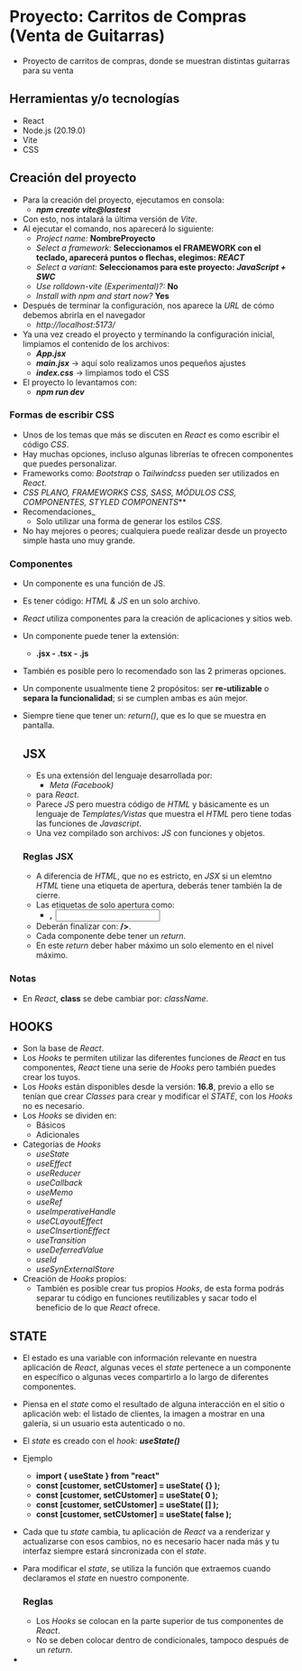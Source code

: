 # Proyecto: Carritos de Compras (Venta de Guitarras)

- Proyecto de carritos de compras, donde se muestran distintas guitarras para su venta

## Herramientas y/o tecnologías

- React
- Node.js (20.19.0)
- Vite
- CSS

## Creación del proyecto

- Para la creación del proyecto, ejecutamos en consola:
  - **_npm create vite@lastest_**
- Con esto, nos intalará la última versión de _Vite_.
- Al ejecutar el comando, nos aparecerá lo siguiente:
  - _Project name:_ **NombreProyecto**
  - _Select a framework:_ **Seleccionamos el FRAMEWORK con el teclado, aparecerá puntos o flechas, elegimos: _REACT_**
  - _Select a variant:_ **Seleccionamos para este proyecto: _JavaScript + SWC_**
  - _Use rolldown-vite (Experimental)?:_ **No**
  - _Install with npm and start now?_ **Yes**
- Después de terminar la configuración, nos aparece la _URL_ de cómo debemos abrirla en el navegador
  - _http://localhost:5173/_
- Ya una vez creado el proyecto y terminando la configuración inicial, limpiamos el contenido de los archivos:
  - **_App.jsx_**
  - **_main.jsx_** -> aquí solo realizamos unos pequeños ajustes
  - **_index.css_** -> limpiamos todo el CSS
- El proyecto lo levantamos con:
  - **_npm run dev_**

### Formas de escribir CSS

- Unos de los temas que más se discuten en _React_ es como escribir el código _CSS_.
- Hay muchas opciones, incluso algunas librerías te ofrecen componentes que puedes personalizar.
- Frameworks como: _Bootstrap_ o _Tailwindcss_ pueden ser utilizados en _React_.
- _CSS PLANO, FRAMEWORKS CSS, SASS, MÓDULOS CSS, COMPONENTES, STYLED COMPONENTS_**
- Recomendaciones_
  - Solo utilizar una forma de generar los estilos _CSS_.
- No hay mejores o peores; cualquiera puede realizar desde un proyecto simple hasta uno muy grande.

### Componentes

- Un componente es una función de JS.
- Es tener código: _HTML & JS_ en un solo archivo.
- _React_ utiliza componentes para la creación de aplicaciones y sitios web.
- Un componente puede tener la extensión:
  - **.jsx - .tsx - .js**
- También es posible pero lo recomendado son las 2 primeras opciones.
- Un componente usualmente tiene 2 propósitos: ser **re-utilizable** o **separa la funcionalidad**; si se cumplen ambas es aún mejor.
- Siempre tiene que tener un: _return()_, que es lo que se muestra en pantalla.

  ## JSX
  
  - Es una extensión del lenguaje desarrollada por:
    - _Meta (Facebook)_
  - para _React_.
  - Parece _JS_ pero muestra código de _HTML_ y básicamente es un lenguaje de _Templates/Vistas_ que muestra el _HTML_ pero tiene todas las funciones de _Javascript_.
  - Una vez compilado son archivos: _JS_ con funciones y objetos.
  
  ### Reglas JSX

  - A diferencia de _HTML_, que no es estricto, en _JSX_ si un elemtno _HTML_ tiene una etiqueta de apertura, deberás tener también la de cierre.
  - Las etiquetas de solo apertura como: 
    - **<link>, <img> <input>**
  - Deberán finalizar con: **/>**.
  - Cada componente debe tener un _return_.
  - En este _return_ deber haber máximo un solo elemento en el nivel máximo.

### Notas

- En _React_, **class** se debe cambiar por: _className_.

## HOOKS

- Son la base de _React_.
- Los _Hooks_ te permiten utilizar las diferentes funciones de _React_ en tus componentes, _React_ tiene una serie de _Hooks_ pero también puedes crear los tuyos.
- Los _Hooks_ están disponibles desde la versión: **16.8**, previo a ello se tenían que crear _Classes_ para crear y modificar el _STATE_, con los _Hooks_ no es necesario.
- Los _Hooks_ se dividen en:
  - Básicos
  - Adicionales
- Categorías de _Hooks_
  - _useState_
  - _useEffect_
  - _useReducer_
  - _useCallback_
  - _useMemo_
  - _useRef_
  - _useImperativeHandle_
  - _useCLayoutEffect_
  - _useCInsertionEffect_
  - _useTransition_
  - _useDeferredValue_
  - _useId_
  - _useSynExternalStore_
- Creación de _Hooks_ propios:
  - También es posible crear tus propios _Hooks_, de esta forma podrás separar tu código en funciones reutilizables y sacar todo el beneficio de lo que _React_ ofrece.

## STATE

- El estado es una variable con información relevante en nuestra aplicación de _React_, algunas veces el _state_ pertenece a un componente en específico o algunas veces compartirlo a lo largo de diferentes componentes.
- Piensa en el _state_ como el resultado de alguna interacción en el sitio o aplicación web: el listado de clientes, la imagen a mostrar en una galería, si un usuario esta autenticado o no.
- El _state_ es creado con el _hook: **useState()**_
- Ejemplo
  - **import { useState } from "react"**
  - **const [customer, setCUstomer] = useState( {} );**
  - **const [customer, setCUstomer] = useState( 0 );**
  - **const [customer, setCUstomer] = useState( [] );**
  - **const [customer, setCUstomer] = useState( false );**
- Cada que tu _state_ cambia, tu aplicación de _React_ va a renderizar y actualizarse con esos cambios, no es necesario hacer nada más y tu interfaz siempre estará sincronizada con el _state_.
- Para modificar el _state_, se utiliza la función que extraemos cuando declaramos el _state_ en nuestro componente.

  ### Reglas

  - Los _Hooks_ se colocan en la parte superior de tus componentes de _React_.
  - No se deben colocar dentro de condicionales, tampoco después de un _return_.
- 